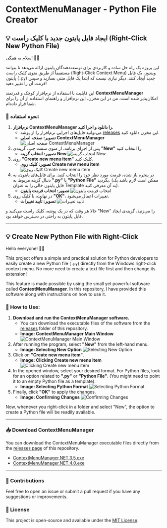 # ContextMenuManager - Python File Creator

## 💡 ایجاد فایل پایتون جدید با کلیک راست (Right-Click New Python File)

سلام به همگی! 🙋‍♂️

این پروژه یک راه حل ساده و کاربردی برای توسعه‌دهندگان پایتون ارائه می‌دهد تا بتوانند مستقیماً از طریق منوی کلیک راست (Right-Click Context Menu) ویندوز، یک فایل پایتون (`.py`) جدید ایجاد کنند. دیگر نیازی نیست که ابتدا یک فایل متنی بسازید و سپس فرمت آن را تغییر دهید!

این قابلیت با استفاده از نرم‌افزار کوچک و قدرتمند **ContextMenuManager** امکان‌پذیر شده است. من در این مخزن، این نرم‌افزار و راهنمای استفاده از آن را برای شما قرار داده‌ام.

### 📝 نحوه استفاده:

1.  **نرم‌افزار ContextMenuManager را دانلود و اجرا کنید.**
    * می‌توانید فایل‌های اجرایی نرم‌افزار را از پوشه [releases](https://github.com/SeyyedSajjadFazeli/PythonNewFileContextMenuItem/releases) این مخزن دانلود کنید.
    * **تصویر: صفحه اصلی ContextMenuManager**
      ![صفحه اصلی ContextMenuManager](https://raw.githubusercontent.com/SeyyedSajjadFazeli/PythonNewFileContextMenuItem/main/1.jpg)
2.  پس از اجرای برنامه، از منوی سمت چپ، گزینه‌ی **"New"** را انتخاب کنید.
    * **تصویر: انتخاب گزینه New**
      ![انتخاب گزینه New](https://raw.githubusercontent.com/SeyyedSajjadFazeli/PythonNewFileContextMenuItem/main/2.jpg)
3.  روی **"Create new menu item"** کلیک کنید.
    * **تصویر: کلیک روی Create new menu item**
      ![کلیک روی Create new menu item](https://raw.githubusercontent.com/SeyyedSajjadFazeli/PythonNewFileContextMenuItem/main/4.jpg)
4.  در پنجره باز شده، فرمت مورد نظر خود را انتخاب کنید. برای فایل‌های پایتون، به دنبال گزینه مربوط به **".py"** یا **"Python File"** بگردید. (ممکن است لازم باشد یک فایل پایتون خالی را به عنوان Template به آن معرفی کنید).
    * **تصویر: انتخاب فرمت پایتون**
      ![انتخاب فرمت پایتون](https://raw.githubusercontent.com/SeyyedSajjadFazeli/PythonNewFileContextMenuItem/main/image.png)
5.  در نهایت، با کلیک روی **"OK"**، تغییرات اعمال می‌شود.
    * **تصویر: تأیید تغییرات**
      ![تأیید تغییرات](https://raw.githubusercontent.com/SeyyedSajjadFazeli/PythonNewFileContextMenuItem/main/Screenshot__1377_-removebg-preview.png)

حالا هر وقت که در یک پوشه، کلیک راست می‌کنید و "New" را می‌زنید، گزینه‌ی ایجاد فایل پایتون به راحتی در دسترس خواهد بود.

---

## 💡 Create New Python File with Right-Click

Hello everyone! 🙋‍♂️

This project offers a simple and practical solution for Python developers to easily create a new Python file (`.py`) directly from the Windows right-click context menu. No more need to create a text file first and then change its extension!

This feature is made possible by using the small yet powerful software called **ContextMenuManager**. In this repository, I have provided this software along with instructions on how to use it.

### 📝 How to Use:

1.  **Download and run the ContextMenuManager software.**
    * You can download the executable files of the software from the [releases](https://github.com/SeyyedSajjadFazeli/PythonNewFileContextMenuItem/releases) folder of this repository.
    * **Image: ContextMenuManager Main Window**
      ![ContextMenuManager Main Window](https://raw.githubusercontent.com/SeyyedSajjadFazeli/PythonNewFileContextMenuItem/main/1.jpg)
2.  After running the program, select **"New"** from the left-hand menu.
    * **Image: Selecting New Option**
      ![Selecting New Option](https://raw.githubusercontent.com/SeyyedSajjadFazeli/PythonNewFileContextMenuItem/main/2.jpg)
3.  Click on **"Create new menu item"**.
    * **Image: Clicking Create new menu item**
      ![Clicking Create new menu item](https://raw.githubusercontent.com/SeyyedSajjadFazeli/PythonNewFileContextMenuItem/main/4.jpg)
4.  In the opened window, select your desired format. For Python files, look for an option related to **".py"** or **"Python File"**. (You might need to point it to an empty Python file as a template).
    * **Image: Selecting Python Format**
      ![Selecting Python Format](https://raw.githubusercontent.com/SeyyedSajjadFazeli/PythonNewFileContextMenuItem/main/image.png)
5.  Finally, click **"OK"** to apply the changes.
    * **Image: Confirming Changes**
      ![Confirming Changes](https://raw.githubusercontent.com/SeyyedSajjadFazeli/PythonNewFileContextMenuItem/main/Screenshot__1377_-removebg-preview.png)

Now, whenever you right-click in a folder and select "New", the option to create a Python file will be readily available.

---

### 📥 Download ContextMenuManager

You can download the ContextMenuManager executable files directly from the [releases page](https://github.com/SeyyedSajjadFazeli/PythonNewFileContextMenuItem/releases) of this repository.

* [ContextMenuManager.NET.3.5.exe](https://github.com/SeyyedSajjadFazeli/PythonNewFileContextMenuItem/releases/download/v1.0.0/ContextMenuManager.NET.3.5.exe)
* [ContextMenuManager.NET.4.0.exe](https://github.com/SeyyedSajjadFazeli/PythonNewFileContextMenuItem/releases/download/v1.0.0/ContextMenuManager.NET.4.0.exe)

---

### 🤝 Contributions

Feel free to open an issue or submit a pull request if you have any suggestions or improvements.

### 📄 License

This project is open-source and available under the [MIT License](LICENSE).
